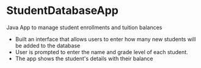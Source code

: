# StudentDatabaseApp
Java App to manage student enrollments and tuition balances
* Built an interface that allows users to enter how many new students will be added to the database
* User is prompted to enter the name and grade level of each student.
* The app shows the student's details with their balance 
